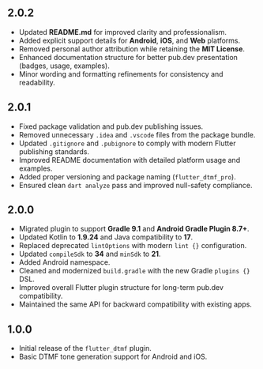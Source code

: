## 2.0.2
- Updated **README.md** for improved clarity and professionalism.  
- Added explicit support details for **Android**, **iOS**, and **Web** platforms.  
- Removed personal author attribution while retaining the **MIT License**.  
- Enhanced documentation structure for better pub.dev presentation (badges, usage, examples).  
- Minor wording and formatting refinements for consistency and readability.

## 2.0.1
- Fixed package validation and pub.dev publishing issues.  
- Removed unnecessary `.idea` and `.vscode` files from the package bundle.  
- Updated `.gitignore` and `.pubignore` to comply with modern Flutter publishing standards.  
- Improved README documentation with detailed platform usage and examples.  
- Added proper versioning and package naming (`flutter_dtmf_pro`).  
- Ensured clean `dart analyze` pass and improved null-safety compliance.

## 2.0.0
- Migrated plugin to support **Gradle 9.1** and **Android Gradle Plugin 8.7+**.
- Updated Kotlin to **1.9.24** and Java compatibility to **17**.
- Replaced deprecated `lintOptions` with modern `lint {}` configuration.
- Updated `compileSdk` to **34** and `minSdk` to **21**.
- Added Android namespace.  
- Cleaned and modernized `build.gradle` with the new Gradle `plugins {}` DSL.  
- Improved overall Flutter plugin structure for long-term pub.dev compatibility.  
- Maintained the same API for backward compatibility with existing apps.

## 1.0.0
- Initial release of the `flutter_dtmf` plugin.  
- Basic DTMF tone generation support for Android and iOS.
